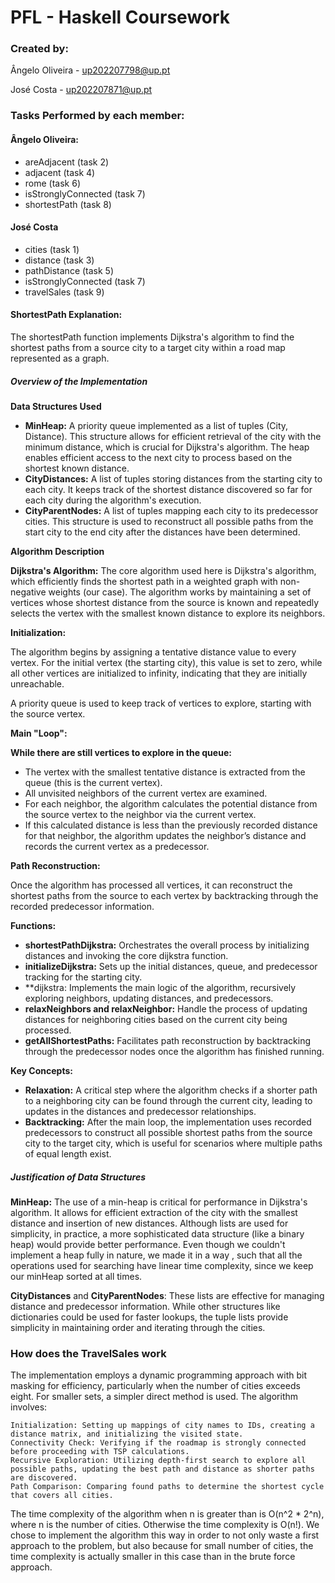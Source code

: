 # PFL - Haskell Coursework

### Created by:
Ângelo Oliveira - up202207798@up.pt

José Costa - up202207871@up.pt

### Tasks Performed by each member:
#### Ângelo Oliveira:
- areAdjacent (task 2)
- adjacent (task 4)
- rome (task 6)
- isStronglyConnected (task 7)
- shortestPath (task 8)

#### José Costa
- cities (task 1)
- distance (task 3)
- pathDistance (task 5)
- isStronglyConnected (task 7)
- travelSales (task 9)


#### ShortestPath Explanation:

The shortestPath function implements Dijkstra's algorithm to find the shortest paths from a source city to a target city within a road map represented as a graph.

##### Overview of the Implementation

**Data Structures Used**

- **MinHeap:** A priority queue implemented as a list of tuples (City, Distance). This structure allows for efficient retrieval of the city with the minimum distance, which is crucial for Dijkstra's algorithm. The heap enables efficient access to the next city to process based on the shortest known distance.
- **CityDistances:** A list of tuples storing distances from the starting city to each city. It keeps track of the shortest distance discovered so far for each city during the algorithm's execution.
- **CityParentNodes:** A list of tuples mapping each city to its predecessor cities. This structure is used to reconstruct all possible paths from the start city to the end city after the distances have been determined.

**Algorithm Description**

**Dijkstra's Algorithm:** The core algorithm used here is Dijkstra's algorithm, which efficiently finds the shortest path in a weighted graph with non-negative weights (our case). The algorithm works by maintaining a set of vertices whose shortest distance from the source is known and repeatedly selects the vertex with the smallest known distance to explore its neighbors.

**Initialization:** 

The algorithm begins by assigning a tentative distance value to every vertex. For the initial vertex (the starting city), this value is set to zero, while all other vertices are initialized to infinity, indicating that they are initially unreachable.

A priority queue is used to keep track of vertices to explore, starting with the source vertex.

**Main "Loop":**

**While there are still vertices to explore in the queue:**

- The vertex with the smallest tentative distance is extracted from the queue (this is the current vertex).
- All unvisited neighbors of the current vertex are examined.
- For each neighbor, the algorithm calculates the potential distance from the source vertex to the neighbor via the current vertex.
- If this calculated distance is less than the previously recorded distance for that neighbor, the algorithm updates the neighbor’s distance and records the current vertex as a predecessor.

**Path Reconstruction:**

Once the algorithm has processed all vertices, it can reconstruct the shortest paths from the source to each vertex by backtracking through the recorded predecessor information.

**Functions:**
- **shortestPathDijkstra:** Orchestrates the overall process by initializing distances and invoking the core dijkstra function.
- **initializeDijkstra:** Sets up the initial distances, queue, and predecessor tracking for the starting city.
- **dijkstra: Implements the main logic of the algorithm, recursively exploring neighbors, updating distances, and predecessors.
- **relaxNeighbors and relaxNeighbor:** Handle the process of updating distances for neighboring cities based on the current city being processed.
- **getAllShortestPaths:** Facilitates path reconstruction by backtracking through the predecessor nodes once the algorithm has finished running.

**Key Concepts:**

- **Relaxation:** A critical step where the algorithm checks if a shorter path to a neighboring city can be found through the current city, leading to updates in the distances and predecessor relationships.
- **Backtracking:** After the main loop, the implementation uses recorded predecessors to construct all possible shortest paths from the source city to the target city, which is useful for scenarios where multiple paths of equal length exist.

##### Justification of Data Structures

**MinHeap:** The use of a min-heap is critical for performance in Dijkstra's algorithm. It allows for efficient extraction of the city with the smallest distance and insertion of new distances. Although lists are used for simplicity, in practice, a more sophisticated data structure (like a binary heap) would provide better performance.
Even though we couldn't implement a heap fully in nature, we made it in a way , such that all the operations used for searching have linear time complexity, since we keep our minHeap sorted at all times.

**CityDistances** and **CityParentNodes**: These lists are effective for managing distance and predecessor information. While other structures like dictionaries could be used for faster lookups, the tuple lists provide simplicity in maintaining order and iterating through the cities.




### How does the TravelSales work

The implementation employs a dynamic programming approach with bit masking for efficiency, particularly when the number of cities exceeds eight. For smaller sets, a simpler direct method is used. The algorithm involves:

    Initialization: Setting up mappings of city names to IDs, creating a distance matrix, and initializing the visited state.
    Connectivity Check: Verifying if the roadmap is strongly connected before proceeding with TSP calculations.
    Recursive Exploration: Utilizing depth-first search to explore all possible paths, updating the best path and distance as shorter paths are discovered.
    Path Comparison: Comparing found paths to determine the shortest cycle that covers all cities.

The time complexity of the algorithm when n is greater than is O(n^2 * 2^n), where n is the number of cities. Otherwise the time complexity is O(n!). We chose to implement the algorithm this way in order to not only waste a first approach to the problem, but also because for small number of cities, the time complexity is actually smaller in this case than in the brute force approach.